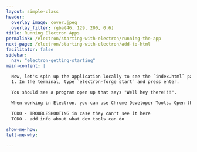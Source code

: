 ```yaml
---
layout: simple-class
header:
  overlay_image: cover.jpeg
  overlay_filter: rgba(46, 129, 200, 0.6)
title: Running Electron Apps
permalink: /electron/starting-with-electron/running-the-app
next-page: /electron/starting-with-electron/add-to-html
facilitator: false
sidebar:
  nav: "electron-getting-starting"
main-content: |

  Now, let's spin up the application locally to see the `index.html` page.
  1. In the terminal, type `electron-forge start` and press enter.

  You should see a program open up that says "Well hey there!!!".

  When working in Electron, you can use Chrome Developer Tools. Open these by selecting "View" from the top level drop down menu of the application, then clicking "Toggle Developer Tools".

  TODO - TROUBLESHOOTING in case they can't see it here
  TODO - add info about what dev tools can do 

show-me-how:
tell-me-why:

---
```

